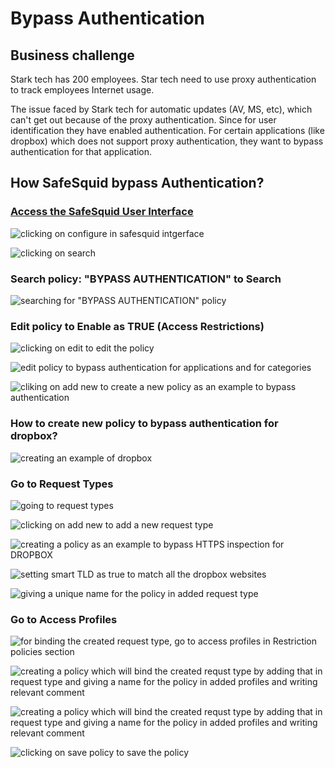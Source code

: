 # Bypass Authentication

## Business challenge

Stark tech has 200 employees. Star tech need to use proxy authentication to track employees Internet usage.

The issue faced by Stark tech for automatic updates (AV, MS, etc), which can't get out because of the proxy authentication. Since for user identification they have enabled authentication. For certain applications (like dropbox) which does not support proxy authentication, they want to bypass authentication for that application.

## How SafeSquid bypass Authentication?

### [Access the SafeSquid User Interface](https://help.safesquid.com/portal/en/kb/articles/access-the-safesquid-user-interface)

![clicking on configure in safesquid intgerface](/img/How_To/Bypass_Authentication/image1.webp)

![clicking on search](/img/How_To/Bypass_Authentication/image2.webp)

### Search policy: "BYPASS AUTHENTICATION" to Search

![searching for "BYPASS AUTHENTICATION" policy](/img/How_To/Bypass_Authentication/image3.webp)

### Edit policy to Enable as TRUE (Access Restrictions)

![clicking on edit to edit the policy](/img/How_To/Bypass_Authentication/image4.webp)

![edit policy to bypass authentication for applications and for categories](/img/How_To/Bypass_Authentication/image5.webp)

![cliking on add new to create a new policy as an example to bypass authentication](/img/How_To/Bypass_Authentication/image6.webp)

### How to create new policy to bypass authentication for dropbox?

![creating an example of dropbox](/img/How_To/Bypass_Authentication/image6.webp)

### Go to Request Types

![going to request types](/img/How_To/Bypass_Authentication/image7.webp)

![clicking on add new to add a new request type](/img/How_To/Bypass_Authentication/image8.webp)

![creating a policy as an example to bypass HTTPS inspection for DROPBOX](/img/How_To/Bypass_Authentication/image9.webp)

![setting smart TLD as true to match all the dropbox websites](/img/How_To/Bypass_Authentication/image10.webp)

![giving a unique name for the policy in added request type](/img/How_To/Bypass_Authentication/image11.webp)

### Go to Access Profiles

![for binding the created request type, go to access profiles in Restriction policies section](/img/How_To/Bypass_Authentication/image12.webp)

![creating a policy which will bind the created requst type by adding that in request type and giving a name for the policy in added profiles and writing relevant comment ](/img/How_To/Bypass_Authentication/image13.webp)

![creating a policy which will bind the created requst type by adding that in request type and giving a name for the policy in added profiles and writing relevant comment ](/img/How_To/Bypass_Authentication/image14.webp)

![clicking on save policy to save the policy](/img/How_To/Bypass_Authentication/image15.webp)
